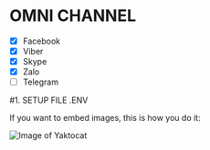 # OMNI CHANNEL
- [x] Facebook
- [x] Viber
- [x] Skype
- [x] Zalo
- [ ] Telegram

#1. SETUP FILE .ENV

If you want to embed images, this is how you do it:

![Image of Yaktocat](https://octodex.github.com/images/yaktocat.png)

